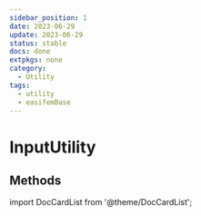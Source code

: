 ```yaml
---
sidebar_position: 1
date: 2023-06-29 
update: 2023-06-29 
status: stable
docs: done
extpkgs: none
category: 
  - Utility
tags:
  - utility
  - easifemBase
---
```


# InputUtility

## Methods

import DocCardList from '@theme/DocCardList';

<DocCardList />
